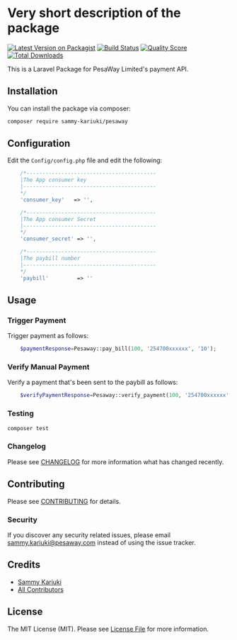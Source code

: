 # Very short description of the package

[![Latest Version on Packagist](https://img.shields.io/packagist/v/sammy-kariuki/pesaway.svg?style=flat-square)](https://packagist.org/packages/sammy-kariuki/pesaway)
[![Build Status](https://img.shields.io/travis/sammy-kariuki/pesaway/master.svg?style=flat-square)](https://travis-ci.org/sammy-kariuki/pesaway)
[![Quality Score](https://img.shields.io/scrutinizer/g/sammy-kariuki/pesaway.svg?style=flat-square)](https://scrutinizer-ci.com/g/sammy-kariuki/pesaway)
[![Total Downloads](https://img.shields.io/packagist/dt/sammy-kariuki/pesaway.svg?style=flat-square)](https://packagist.org/packages/sammy-kariuki/pesaway)

This is a Laravel Package for PesaWay Limited's payment API.

## Installation

You can install the package via composer:

```bash
composer require sammy-kariuki/pesaway
```
## Configuration

Edit the ```Config/config.php``` file and edit the following:
```php
	/*-----------------------------------------
	|The App consumer key
	|------------------------------------------
	*/
	'consumer_key'   => '',

	/*-----------------------------------------
	|The App consumer Secret
	|------------------------------------------
	*/
	'consumer_secret' => '',

	/*-----------------------------------------
	|The paybill number
	|------------------------------------------
	*/
	'paybill'         => ''
```

## Usage
### Trigger Payment
Trigger payment as follows:

```php
	$paymentResponse=Pesaway::pay_bill(100, '254700xxxxxx', '10');
```

### Verify Manual Payment
Verify a payment that's been sent to the paybill as follows:

```php
	$verifyPaymentResponse=Pesaway::verify_payment(100, '254700xxxxxx', 'OBJ69DM0JD');
```

### Testing

``` bash
composer test
```

### Changelog

Please see [CHANGELOG](CHANGELOG.md) for more information what has changed recently.

## Contributing

Please see [CONTRIBUTING](CONTRIBUTING.md) for details.

### Security

If you discover any security related issues, please email sammy.kariuki@pesaway.com instead of using the issue tracker.

## Credits

- [Sammy Kariuki](https://github.com/sammy-kariuki)
- [All Contributors](../../contributors)

## License

The MIT License (MIT). Please see [License File](LICENSE.md) for more information.
